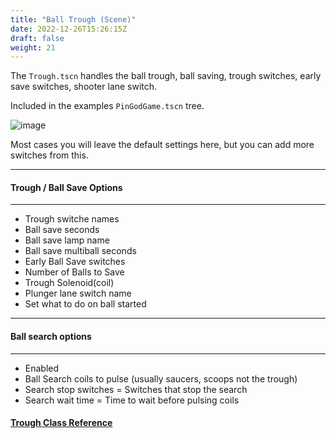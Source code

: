 ```yaml
---
title: "Ball Trough (Scene)"
date: 2022-12-26T15:26:15Z
draft: false
weight: 21
---
```


The `Trough.tscn` handles the ball trough, ball saving, trough switches, early save switches, shooter lane switch.

Included in the examples `PinGodGame.tscn` tree.

![image](../../../images/trough_options.jpg)

Most cases you will leave the default settings here, but you can add more switches from this.

---
#### Trough / Ball Save Options
---

- Trough switche names
- Ball save seconds
- Ball save lamp name
- Ball save multiball seconds
- Early Ball Save switches
- Number of Balls to Save
- Trough Solenoid(coil)
- Plunger lane switch name
- Set what to do on ball started

---
#### Ball search options
---

- Enabled
- Ball Search coils to pulse (usually saucers, scoops not the trough)
- Search stop switches = Switches that stop the search
- Search wait time = Time to wait before pulsing coils

#### [Trough Class Reference](/pingod-addons/html/classTrough.html)